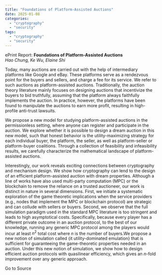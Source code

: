 ```yaml
---
title: "Foundations of Platform-Assisted Auctions"
date: 2025-01-08
categories: 
  - "cryptography"
  - "security"
tags: 
  - "cryptography"
  - "security"
---
```


ePrint Report: **Foundations of Platform-Assisted Auctions**  
_Hao Chung, Ke Wu, Elaine Shi_

Today, many auctions are carried out with the help of intermediary platforms like Google and eBay. These platforms serve as a rendezvous point for the buyers and sellers, and charge a fee for its service. We refer to such auctions as platform-assisted auctions. Traditionally, the auction theory literature mainly focuses on designing auctions that incentivize the buyers to bid truthfully, assuming that the platform always faithfully implements the auction. In practice, however, the platforms have been found to manipulate the auctions to earn more profit, resulting in high-profile anti-trust lawsuits.  
  
We propose a new model for studying platform-assisted auctions in the permissionless setting, where anyone can register and participate in the auction. We explore whether it is possible to design a dream auction in this new model, such that honest behavior is the utility-maximizing strategy for each individual buyer, the platform, the seller, as well as platform-seller or platform-buyer coalitions. Through a collection of feasibility and infeasibility results, we carefully characterize the mathematical landscape of platform-assisted auctions.  
  
Interestingly, our work reveals exciting connections between cryptography and mechanism design. We show how cryptography can lend to the design of an efficient platform-assisted auction with dream properties. Although a line of works have also used multi-party computation (MPC) or the blockchain to remove the reliance on a trusted auctioneer, our work is distinct in nature in several dimensions. First, we initiate a systematic exploration of the game theoretic implications when the service providers (e.g., nodes that implement the MPC or blockchain protocol) are strategic and can collude with sellers or buyers. Second, we observe that the full simulation paradigm used in the standard MPC literature is too stringent and leads to high asymptotical costs. Specifically, because every player has a different private outcome in an auction protocol, to the best of our knowledge, running any generic MPC protocol among the players would incur at least $n^2$ total cost where $n$ is the number of buyers.We propose a new notion of simulation called {it utility-dominated emulation} that is sufficient for guaranteeing the game-theoretic properties needed in an auction. Under this new notion of simulation, we show how to design efficient auction protocols with quasilinear efficiency, which gives an $n$-fold improvement over any generic approach.

Go to Source
